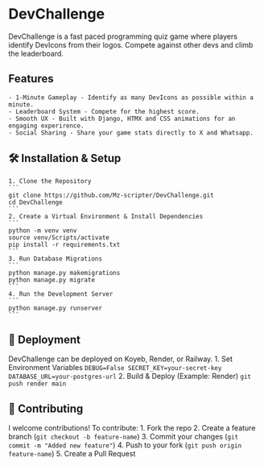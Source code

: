 # DevChallenge
DevChallenge is a fast paced programming quiz game where players identify DevIcons from their logos. Compete against other devs and climb the leaderboard.

## Features
    - 1-Minute Gameplay - Identify as many DevIcons as possible within a minute.
    - Leaderboard System - Compete for the highest score.
    - Smooth UX - Built with Django, HTMX and CSS animations for an engaging experirence.
    - Social Sharing - Share your game stats directly to X and Whatsapp.

## 🛠️ Installation & Setup
    1. Clone the Repository
    ```
    git clone https://github.com/Mz-scripter/DevChallenge.git
    cd DevChallenge
    ```
    2. Create a Virtual Environment & Install Dependencies
    ```
    python -m venv venv
    source venv/Scripts/activate
    pip install -r requirements.txt
    ```
    3. Run Database Migrations
    ```
    python manage.py makemigrations
    python manage.py migrate
    ```
    4. Run the Development Server
    ```
    python manage.py runserver
    ```

## 🚀 Deployment
DevChallenge can be deployed on Koyeb, Render, or Railway.
    1. Set Environment Variables
    ```
    DEBUG=False
    SECRET_KEY=your-secret-key
    DATABASE_URL=your-postgres-url
    ```
    2. Build & Deploy (Example: Render)
    ```
    git push render main
    ```

## 🤝 Contributing
I welcome contributions! To contribute:
    1. Fork the repo
    2. Create a feature branch (`git checkout -b feature-name`)
    3. Commit your changes (`git commit -m "Added new feature"`)
    4. Push to your fork (`git push origin feature-name`)
    5. Create a Pull Request

